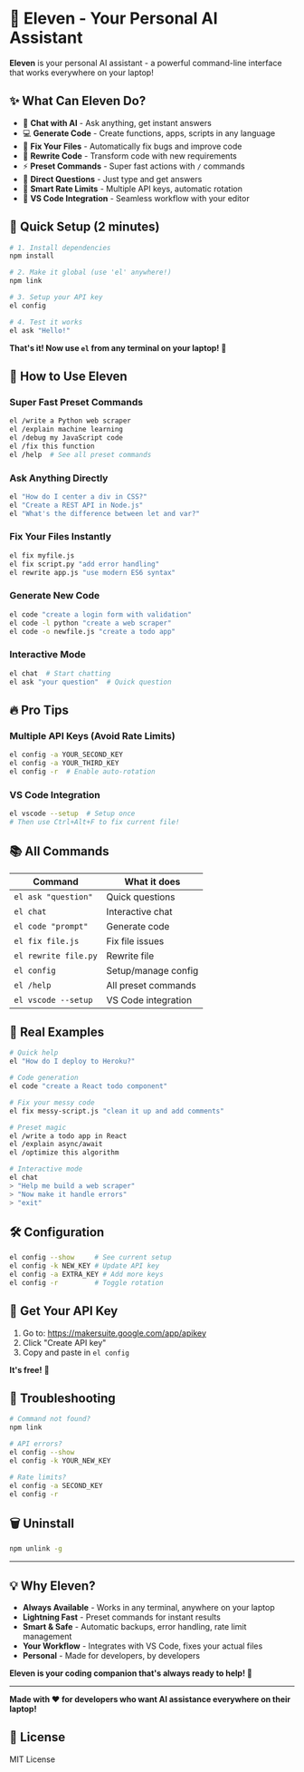 # 🤖 Eleven - Your Personal AI Assistant

**Eleven** is your personal AI assistant - a powerful command-line interface that works everywhere on your laptop!

## ✨ What Can Eleven Do?

- 💬 **Chat with AI** - Ask anything, get instant answers
- 💻 **Generate Code** - Create functions, apps, scripts in any language
- 🔧 **Fix Your Files** - Automatically fix bugs and improve code
- 📝 **Rewrite Code** - Transform code with new requirements
- ⚡ **Preset Commands** - Super fast actions with `/` commands
- 🎯 **Direct Questions** - Just type and get answers
- 🔄 **Smart Rate Limits** - Multiple API keys, automatic rotation
- 🎨 **VS Code Integration** - Seamless workflow with your editor

## 🚀 Quick Setup (2 minutes)

```bash
# 1. Install dependencies
npm install

# 2. Make it global (use 'el' anywhere!)
npm link

# 3. Setup your API key
el config

# 4. Test it works
el ask "Hello!"
```

**That's it! Now use `el` from any terminal on your laptop! 🎉**

## 🎯 How to Use Eleven

### Super Fast Preset Commands
```bash
el /write a Python web scraper
el /explain machine learning  
el /debug my JavaScript code
el /fix this function
el /help  # See all preset commands
```

### Ask Anything Directly
```bash
el "How do I center a div in CSS?"
el "Create a REST API in Node.js"
el "What's the difference between let and var?"
```

### Fix Your Files Instantly
```bash
el fix myfile.js
el fix script.py "add error handling"
el rewrite app.js "use modern ES6 syntax"
```

### Generate New Code
```bash
el code "create a login form with validation"
el code -l python "create a web scraper"
el code -o newfile.js "create a todo app"
```

### Interactive Mode
```bash
el chat  # Start chatting
el ask "your question"  # Quick question
```

## 🔥 Pro Tips

### Multiple API Keys (Avoid Rate Limits)
```bash
el config -a YOUR_SECOND_KEY
el config -a YOUR_THIRD_KEY  
el config -r  # Enable auto-rotation
```

### VS Code Integration
```bash
el vscode --setup  # Setup once
# Then use Ctrl+Alt+F to fix current file!
```

## 📚 All Commands

| Command | What it does |
|---------|-------------|
| `el ask "question"` | Quick questions |
| `el chat` | Interactive chat |
| `el code "prompt"` | Generate code |
| `el fix file.js` | Fix file issues |
| `el rewrite file.py` | Rewrite file |
| `el config` | Setup/manage config |
| `el /help` | All preset commands |
| `el vscode --setup` | VS Code integration |

## 🎨 Real Examples

```bash
# Quick help
el "How do I deploy to Heroku?"

# Code generation  
el code "create a React todo component"

# Fix your messy code
el fix messy-script.js "clean it up and add comments"

# Preset magic
el /write a todo app in React
el /explain async/await
el /optimize this algorithm

# Interactive mode
el chat
> "Help me build a web scraper"
> "Now make it handle errors"
> "exit"
```

## 🛠️ Configuration

```bash
el config --show     # See current setup
el config -k NEW_KEY # Update API key  
el config -a EXTRA_KEY # Add more keys
el config -r         # Toggle rotation
```

## 🔧 Get Your API Key

1. Go to: https://makersuite.google.com/app/apikey
2. Click "Create API key" 
3. Copy and paste in `el config`

**It's free!** 🎉

## 🚨 Troubleshooting

```bash
# Command not found?
npm link

# API errors?
el config --show
el config -k YOUR_NEW_KEY

# Rate limits?
el config -a SECOND_KEY
el config -r
```

## 🗑️ Uninstall

```bash
npm unlink -g
```

---

## 💡 Why Eleven?

- **Always Available** - Works in any terminal, anywhere on your laptop
- **Lightning Fast** - Preset commands for instant results  
- **Smart & Safe** - Automatic backups, error handling, rate limit management
- **Your Workflow** - Integrates with VS Code, fixes your actual files
- **Personal** - Made for developers, by developers

**Eleven is your coding companion that's always ready to help! 🚀**

---

**Made with ❤️ for developers who want AI assistance everywhere on their laptop!**

## 📄 License

MIT License